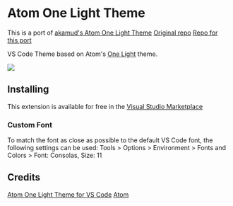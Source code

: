 # Atom One Light Theme
This is a port of [akamud's Atom One Light Theme](https://marketplace.visualstudio.com/items?itemName=akamud.vscode-theme-onelight)
[Original repo](https://github.com/akamud/vscode-theme-onelight)
[Repo for this port]()

VS Code Theme based on Atom's [One Light](https://github.com/atom/one-light-syntax) theme.

![](https://raw.githubusercontent.com/akamud/vscode-theme-onelight/master/screenshots/preview.png)

## Installing

This extension is available for free in the [Visual Studio Marketplace](https://marketplace.visualstudio.com/items/lmustang.vs-theme-onelight)  

### Custom Font

To match the font as close as possible to the default VS Code font, the following settings can be used:
Tools > Options > Environment > Fonts and Colors > Font: Consolas, Size: 11

## Credits
[Atom One Light Theme for VS Code](https://github.com/akamud/vscode-theme-onelight)
[Atom](https://github.com/atom)